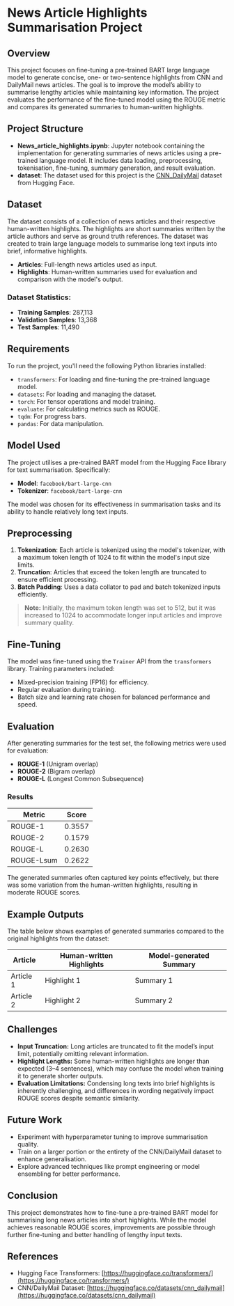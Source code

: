 # News Article Highlights Summarisation Project

## Overview

This project focuses on fine-tuning a pre-trained BART large language model to generate concise, one- or two-sentence highlights from CNN and DailyMail news articles. The goal is to improve the model’s ability to summarise lengthy articles while maintaining key information. The project evaluates the performance of the fine-tuned model using the ROUGE metric and compares its generated summaries to human-written highlights.

## Project Structure

- **News_article_highlights.ipynb**: Jupyter notebook containing the implementation for generating summaries of news articles using a pre-trained language model. It includes data loading, preprocessing, tokenisation, fine-tuning, summary generation, and result evaluation.
- **dataset**: The dataset used for this project is the [CNN_DailyMail](https://huggingface.co/datasets/abisee/cnn_dailymail) dataset from Hugging Face.

## Dataset

The dataset consists of a collection of news articles and their respective human-written highlights. The highlights are short summaries written by the article authors and serve as ground truth references. The dataset was created to train large language models to summarise long text inputs into brief, informative highlights.

- **Articles**: Full-length news articles used as input.
- **Highlights**: Human-written summaries used for evaluation and comparison with the model's output.

### Dataset Statistics:
- **Training Samples**: 287,113
- **Validation Samples**: 13,368
- **Test Samples**: 11,490

## Requirements

To run the project, you'll need the following Python libraries installed:

- `transformers`: For loading and fine-tuning the pre-trained language model.
- `datasets`: For loading and managing the dataset.
- `torch`: For tensor operations and model training.
- `evaluate`: For calculating metrics such as ROUGE.
- `tqdm`: For progress bars.
- `pandas`: For data manipulation.

## Model Used

The project utilises a pre-trained BART model from the Hugging Face library for text summarisation. Specifically:

- **Model**: `facebook/bart-large-cnn`
- **Tokenizer**: `facebook/bart-large-cnn`

The model was chosen for its effectiveness in summarisation tasks and its ability to handle relatively long text inputs.

## Preprocessing

1. **Tokenization**: Each article is tokenized using the model's tokenizer, with a maximum token length of 1024 to fit within the model's input size limits.
2. **Truncation**: Articles that exceed the token length are truncated to ensure efficient processing.
3. **Batch Padding**: Uses a data collator to pad and batch tokenized inputs efficiently.

> **Note:** Initially, the maximum token length was set to 512, but it was increased to 1024 to accommodate longer input articles and improve summary quality.

## Fine-Tuning

The model was fine-tuned using the `Trainer` API from the `transformers` library. Training parameters included:
- Mixed-precision training (FP16) for efficiency.
- Regular evaluation during training.
- Batch size and learning rate chosen for balanced performance and speed.

## Evaluation

After generating summaries for the test set, the following metrics were used for evaluation:

- **ROUGE-1** (Unigram overlap)
- **ROUGE-2** (Bigram overlap)
- **ROUGE-L** (Longest Common Subsequence)

### Results

| **Metric**    | **Score** |
|--------------|-----------|
| ROUGE-1      | 0.3557    |
| ROUGE-2      | 0.1579    |
| ROUGE-L      | 0.2630    |
| ROUGE-Lsum   | 0.2622    |

The generated summaries often captured key points effectively, but there was some variation from the human-written highlights, resulting in moderate ROUGE scores.

## Example Outputs

The table below shows examples of generated summaries compared to the original highlights from the dataset:

| **Article** | **Human-written Highlights** | **Model-generated Summary** |
|-------------|------------------------------|-----------------------------|
| Article 1   | Highlight 1                   | Summary 1                   |
| Article 2   | Highlight 2                   | Summary 2                   |

## Challenges

- **Input Truncation:** Long articles are truncated to fit the model’s input limit, potentially omitting relevant information.
- **Highlight Lengths:** Some human-written highlights are longer than expected (3–4 sentences), which may confuse the model when training it to generate shorter outputs.
- **Evaluation Limitations:** Condensing long texts into brief highlights is inherently challenging, and differences in wording negatively impact ROUGE scores despite semantic similarity.

## Future Work

- Experiment with hyperparameter tuning to improve summarisation quality.
- Train on a larger portion or the entirety of the CNN/DailyMail dataset to enhance generalisation.
- Explore advanced techniques like prompt engineering or model ensembling for better performance.

## Conclusion

This project demonstrates how to fine-tune a pre-trained BART model for summarising long news articles into short highlights. While the model achieves reasonable ROUGE scores, improvements are possible through further fine-tuning and better handling of lengthy input texts.

## References

- Hugging Face Transformers: [https://huggingface.co/transformers/](https://huggingface.co/transformers/)
- CNN/DailyMail Dataset: [https://huggingface.co/datasets/cnn_dailymail](https://huggingface.co/datasets/cnn_dailymail)
